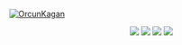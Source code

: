[![OrcunKagan](https://github-readme-stats.vercel.app/api/pin/?username=Ropex-Bot&repo=OrcunKagan&theme=dark)](https://github.com/OrcunKagan/RopexBOT)

<p align="center">
  <a href="https://discord.com/users/761316421963350057"><img src="https://img.shields.io/badge/OrcunKagan%20-7289DA.svg?&style=for-the-badge&logo=discord&logoColor=white"></a>
  <a href="https://github.com/OrcunKagan"><img src="https://img.shields.io/badge/OrcunKagan%20-1d202b.svg?&style=for-the-badge&logo=github&logoColor=white"></a>
  <a href="https://discord.gg/ymzP9BXmms"><img src="https://img.shields.io/badge/Ropex%20Bot%20-1d202b.svg?&style=for-the-badge&logo=discord&logoColor=white"></a>
<a href="https://discord.com/oauth2/authorize?client_id=793916289898512394&scope=bot&permissions=805314622"><img src="https://img.shields.io/badge/Ropex'i Ekle%20-7289DA.svg?&style=for-the-badge&logo=discord&logoColor=white"></a>
</p>
